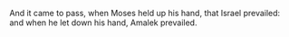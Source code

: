 And it came to pass, when Moses held up his hand, that Israel prevailed: and when he let down his hand, Amalek prevailed.
